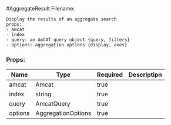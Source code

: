 #AggregateResult
Filename:
  
```
Display the results of an aggregate search
props:
- amcat
- index
- query: an AmCAT query object {query, filters}
- options: aggregation options {display, axes}
```
  
### Props:

Name | Type | Required | Descriptipn
--- | --- | --- | ---
amcat | Amcat | true | 
index | string | true | 
query | AmcatQuery | true | 
options | AggregationOptions | true | 
